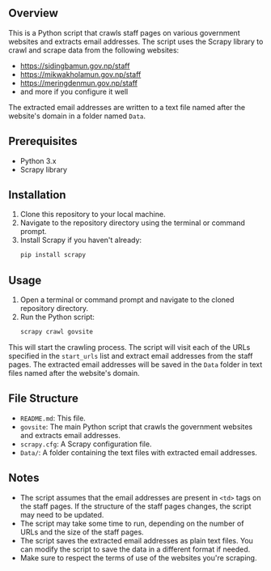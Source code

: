## Overview
This is a Python script that crawls staff pages on various government websites and extracts email addresses. The script uses the Scrapy library to crawl and scrape data from the following websites:
- https://sidingbamun.gov.np/staff
- https://mikwakholamun.gov.np/staff
- https://meringdenmun.gov.np/staff
- and more if you configure it well

The extracted email addresses are written to a text file named after the website's domain in a folder named `Data`. 

## Prerequisites
- Python 3.x
- Scrapy library

## Installation
1. Clone this repository to your local machine.
2. Navigate to the repository directory using the terminal or command prompt.
3. Install Scrapy if you haven't already:
   ```bash
   pip install scrapy
   ```

## Usage
1. Open a terminal or command prompt and navigate to the cloned repository directory.
2. Run the Python script:
   ```bash
   scrapy crawl govsite
   ```

This will start the crawling process. The script will visit each of the URLs specified in the `start_urls` list and extract email addresses from the staff pages. The extracted email addresses will be saved in the `Data` folder in text files named after the website's domain.

## File Structure
- `README.md`: This file.
- `govsite`: The main Python script that crawls the government websites and extracts email addresses.
- `scrapy.cfg`: A Scrapy configuration file.
- `Data/`: A folder containing the text files with extracted email addresses.

## Notes
- The script assumes that the email addresses are present in `<td>` tags on the staff pages. If the structure of the staff pages changes, the script may need to be updated.
- The script may take some time to run, depending on the number of URLs and the size of the staff pages.
- The script saves the extracted email addresses as plain text files. You can modify the script to save the data in a different format if needed.
- Make sure to respect the terms of use of the websites you're scraping.


